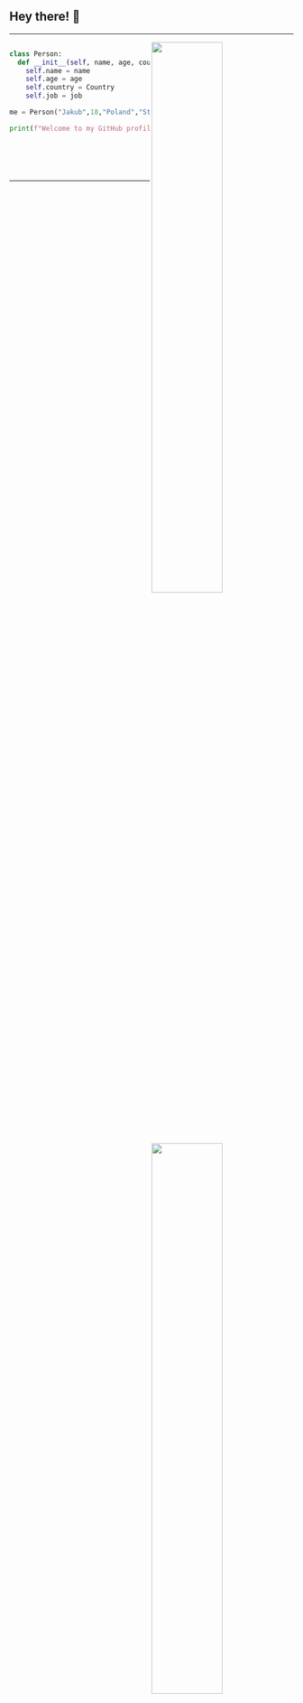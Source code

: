 ## Hey there! 👋
---

<img align="right" width="50%" src="https://github-readme-stats.vercel.app/api?username=TheGoldyOne&show_icons=true&hide_border=true&theme=dark" />

<img align="right" width="50%" src="https://github-readme-stats.vercel.app/api/top-langs/?username=TheGoldyOne&exclude_repo=KNN-Image-Classification&show_icons=true&hide_border=true&layout=compact&langs_count=8&theme=dark"/>
</p>

```python

class Person:
  def __init__(self, name, age, country, job):
    self.name = name
    self.age = age
    self.country = Country
    self.job = job

me = Person("Jakub",18,"Poland","Student")

print(f"Welcome to my GitHub profile! Im, {me.name}")







```
---
